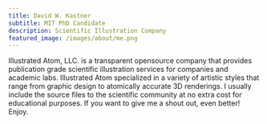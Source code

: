```yaml
---
title: David W. Kastner
subtitle: MIT PhD Candidate
description: Scientific Illustration Company
featured_image: /images/about/me.png
---
```


Illustrated Atom, LLC. is a transparent opensource company that provides publication grade scientific illustration services for companies and academic labs. Illustrated Atom specialized in a variety of artistic styles that range from graphic design to atomically accurate 3D renderings. I usually include the source files to the scientific community at no extra cost for educational purposes. If you want to give me a shout out, even better! Enjoy.
